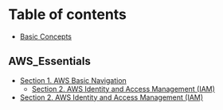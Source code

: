 # Table of contents

* [Basic Concepts](README.md)

## AWS\_Essentials

* [Section 1. AWS Basic Navigation](aws_essentials/section-1.-aws-basic-navigation/README.md)
  * [Section 2. AWS Identity and Access Management \(IAM\)](aws_essentials/section-1.-aws-basic-navigation/section-2.-aws-identity-and-access-management-iam.md)
* [Section 2. AWS Identity and Access Management \(IAM\)](section-2.-aws-identity-and-access-management-iam.md)

